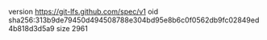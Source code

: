 version https://git-lfs.github.com/spec/v1
oid sha256:313b9de79450d494508788e304bd95e8b6c0f0562db9fc02849ed4b818d3d5a9
size 2961
